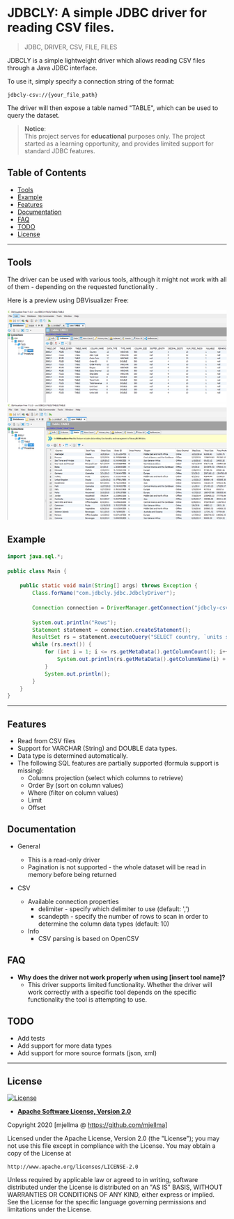# JDBCLY: A simple JDBC driver for reading CSV files.

> JDBC, DRIVER, CSV, FILE, FILES

JDBCLY is a simple lightweight driver which allows reading CSV files through a Java JDBC interface.

To use it, simply specify a connection string of the format:
```
jdbcly-csv://{your_file_path}
```
The driver will then expose a table named "TABLE", which can be used to query the dataset.

> <b>Notice</b>: <br>
> This project serves for <b>educational</b> purposes only.
> The project started as a learning opportunity, and provides limited support for standard JDBC features.

## Table of Contents
- [Tools](#tools)
- [Example](#example)
- [Features](#features)
- [Documentation](#documentation)
- [FAQ](#faq)
- [TODO](#todo)
- [License](#license)

---

## Tools

The driver can be used with various tools, although it might not work with all of them - depending on the requested functionality .

Here is a preview using DBVisualizer Free:

![Columns](images/jdbcly_dbvis_preview_columns.PNG)
![Rows](images/jdbcly_dbvis_preview_rows.PNG)



## Example

```java
import java.sql.*;

public class Main {

    public static void main(String[] args) throws Exception {
        Class.forName("com.jdbcly.jdbc.JdbclyDriver");

        Connection connection = DriverManager.getConnection("jdbcly-csv://C:/Path/To/File/file_name.csv?delimiter=,;scandepth=0");

        System.out.println("Rows");
        Statement statement = connection.createStatement();
        ResultSet rs = statement.executeQuery("SELECT country, `units sold` FROM table where `units sold` < 934 and country = 'United Kingdom' order by `units sold` desc limit 20");
        while (rs.next()) {
            for (int i = 1; i <= rs.getMetaData().getColumnCount(); i++) {
                System.out.println(rs.getMetaData().getColumnName(i) + ":" + rs.getObject(i));
            }
            System.out.println();
        }
    }
}
```

---

## Features
- Read from CSV files
- Support for VARCHAR (String) and DOUBLE data types.
- Data type is determined automatically.
- The following SQL features are partially supported (formula support is missing):
    - Columns projection (select which columns to retrieve)
    - Order By (sort on column values)
    - Where (filter on column values)
    - Limit
    - Offset
    
## Documentation
- General
    - This is a read-only driver
    - Pagination is not supported - the whole dataset will be read in memory before being returned

- CSV
    - Available connection properties
        - delimiter - specify which delimiter to use (default: ',')
        - scandepth - specify the number of rows to scan in order to determine the column data types (default: 10)
    - Info
        - CSV parsing is based on OpenCSV
## FAQ  
- **Why does the driver not work properly when using [insert tool name]?**
    - This driver supports limited functionality. Whether the driver will work correctly with a specific tool depends on the specific functionality the tool is attempting to use.
    
    
## TODO
- Add tests
- Add support for more data types
- Add support for more source formats (json, xml)
---
## License

[![License](https://img.shields.io/badge/License-Apache%202.0-blue.svg)](https://opensource.org/licenses/Apache-2.0)

- **[Apache Software License, Version 2.0](https://www.apache.org/licenses/LICENSE-2.0)**

Copyright 2020 [mjellma @ https://github.com/mjellma]

Licensed under the Apache License, Version 2.0 (the "License");
you may not use this file except in compliance with the License.
You may obtain a copy of the License at

    http://www.apache.org/licenses/LICENSE-2.0

Unless required by applicable law or agreed to in writing, software
distributed under the License is distributed on an "AS IS" BASIS,
WITHOUT WARRANTIES OR CONDITIONS OF ANY KIND, either express or implied.
See the License for the specific language governing permissions and
limitations under the License.